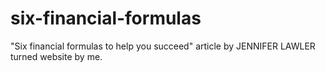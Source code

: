 # six-financial-formulas
"Six financial formulas to help you succeed" article by  JENNIFER LAWLER turned website by me.
